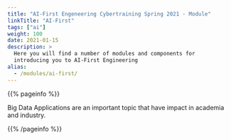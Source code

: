 ```yaml
---
title: "AI-First Engeneering Cybertraining Spring 2021 - Module"
linkTitle: "AI-First"
tags: ["ai"]
weight: 100
date: 2021-01-15
description: >
  Here you will find a number of modules and components for
  introducing you to AI-First Engineering
alias:
  - /modules/ai-first/ 
---
```


{{% pageinfo %}}

Big Data Applications are an important topic that have impact in
academia and industry.

{{% /pageinfo %}}
